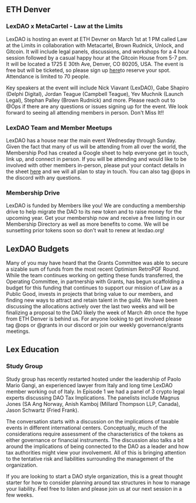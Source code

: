 ## ETH Denver

### LexDAO x MetaCartel - Law at the Limits
LexDAO is hosting an event at ETH Devner on March 1st at 1 PM called Law at the Limits in collaboration with Metacartel, Brown Rudnick, Unlock, and Gitcoin.  It will include legal panels, discussions, and workshops for a 4 hour session followed by a casual happy hour at the Gitcoin House from 5-7 pm.  It will be located a 1725 E 30th Ave, Denver, CO 80205, USA.  The event is free but will be ticketed, so please sign up [here](https://app.unlock-protocol.com/event/law-at-the-limits-denver-2024)to reserve your spot.  Attendance is limited to 70 people.  

Key speakers at the event will include Nick Viavant (LexDAO), Gabe Shapiro (Delphi Digital), Jordan Teague (Campbell Teague), Yev Muchnik (Launch Legal), Stephan Palley (Brown Rudnick) and more. Please reach out to @Ops if there are any questions or issues signing up for the event.  We look forward to seeing all attending members in person.  Don't Miss It!!

### LexDAO Team and Member Meetups
LexDAO has a house near the main event Wednesday through Sunday.  Given the fact that many of us will be attending from all over the world, the Membership Pod has created a Google sheet to help everyone get in touch, link up, and connect in person.  If you will be attending and would like to be involved with other members in-person, please put your contact details in the sheet [here](https://docs.google.com/spreadsheets/d/1_MZQ4oiu2T7hvcyuLdusBldQhyapFRg4cPMHWZyLdIk/edit?usp=sharing) and we will all plan to stay in touch.  You can also tag @ops in the discord with any questions.

### Membership Drive
LexDAO is funded by Members like you!  We are conducting a membership drive to help migrate the DAO to its new token and to raise money for the upcoming year.  Get your membership now and receive a free listing in our Membership Directory as well as more benefits to come.  We will be sunsetting prior tokens soon so don't wait to renew at lexdao.org!

## LexDAO Budgets
Many of you may have heard that the Grants Committee was able to secure a sizable sum of funds from the most recent Optimism RetroPGF Round.  While the team continues working on getting these funds transferred, the Operating Committee, in partnership with Grants, has begun scaffolding a budget for this funding that continues to support our mission of Law as a Public Good, invests in projects that bring value to our members, and finding new ways to attract and retain talent in the guild.  We have been discussing the allocations actively over the last two weeks and will be finalizing a proposal to the DAO likely the week of March 4th once the hype from ETH Denver is behind us.  For anyone looking to get involved please tag @ops or @grants in our discord or join our weekly governance/grants meetings.

## Lex Education 
### Study Group
Study group has recently restarted hosted under the leadership of Paolo Mario Gangi, an experienced lawyer from Italy and long time LexDAO member working out of Italy.  In Episode 1 we had a panel of 3 crypto legal experts discussing DAO Tax Implications.  The panelists include Magnus Jones (SA Ang Norway, Anish Kamboj (Millard Thompson LLP, Canada),  Jason Schwartz (Fried Frank).  

The conversation starts with a discussion on the implications of taxable events in different international centers.  Conceptually, much of the considerations require assessment of the characteristics of the tokens as either governance or financial instruments.  The discussion also talks a bit around the implications of being connected to the DAO as a leader and how tax authorities might view your involvement.  All of this is bringing attention to the tentative risk and liabilities surrounding the management of the organization.  

If you are looking to start a DAO style organization, this is a great thought starter for how to consider planning around tax structures in how to manage your liability.  Feel free to listen and please join us at our next session in a few weeks.

```<blockquote class="twitter-tweet"><p lang="zxx" dir="ltr"><a href="https://t.co/d28g7Qhd0O">https://t.co/d28g7Qhd0O</a></p>&mdash; LexDAO (@lex_DAO) <a href="https://twitter.com/lex_DAO/status/1757072866032435229?ref_src=twsrc%5Etfw">February 12, 2024</a></blockquote> <script async src="https://platform.twitter.com/widgets.js" charset="utf-8"></script>
```